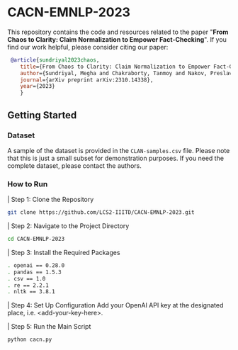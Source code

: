 # CACN-EMNLP-2023


This repository contains the code and resources related to the paper "<b>From Chaos to Clarity: Claim Normalization to Empower Fact-Checking</b>". If you find our work helpful, please consider citing our paper:</p>

```bibtex
 @article{sundriyal2023chaos,
    title={From Chaos to Clarity: Claim Normalization to Empower Fact-Checking},
    author={Sundriyal, Megha and Chakraborty, Tanmoy and Nakov, Preslav},
    journal={arXiv preprint arXiv:2310.14338},
    year={2023}
    }
```


<h2>Getting Started</h2>

<h3>Dataset</h3>
<p>A sample of the dataset is provided in the <code>CLAN-samples.csv</code> file. Please note that this is just a small subset for demonstration purposes. If you need the complete dataset, please contact the authors.</p>



<h3>How to Run</h3>
| Step 1: Clone the Repository

```bash
git clone https://github.com/LCS2-IIITD/CACN-EMNLP-2023.git
``` 
| Step 2: Navigate to the Project Directory

```bash
cd CACN-EMNLP-2023
```
| Step 3: Install the Required Packages

```bash 
. openai == 0.28.0
. pandas == 1.5.3
. csv == 1.0
. re == 2.2.1
. nltk == 3.8.1
```

| Step 4: Set Up Configuration
Add your OpenAI API key at the designated place, i.e. \<add-your-key-here\>.

| Step 5: Run the Main Script

```bash
python cacn.py
```

